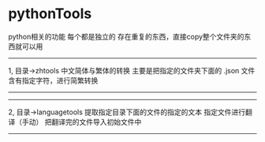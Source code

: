 # pythonTools
python相关的功能
每个都是独立的 存在重复的东西，直接copy整个文件夹的东西就可以用

**********************************************
1, 目录->zhtools  中文简体与繁体的转换
   主要是把指定的文件夹下面的 .json 文件 含有指定字符，进行简繁转换
**********************************************

**********************************************
2, 目录->languagetools
   提取指定目录下面的文件的指定的文本
   指定文件进行翻译（手动）
   把翻译完的文件导入初始文件中
**********************************************
